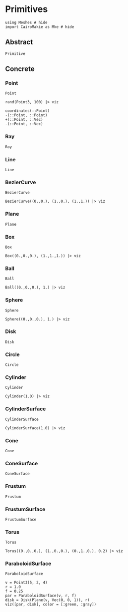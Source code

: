 # Primitives

```@example primitives
using Meshes # hide
import CairoMakie as Mke # hide
```

## Abstract

```@docs
Primitive
```

## Concrete

### Point

```@docs
Point
```

```@example primitives
rand(Point3, 100) |> viz
```

```@docs
coordinates(::Point)
-(::Point, ::Point)
+(::Point, ::Vec)
-(::Point, ::Vec)
```

### Ray

```@docs
Ray
```

### Line

```@docs
Line
```

### BezierCurve

```@docs
BezierCurve
```

```@example primitives
BezierCurve((0.,0.), (1.,0.), (1.,1.)) |> viz
```

### Plane

```@docs
Plane
```

### Box

```@docs
Box
```

```@example primitives
Box((0.,0.,0.), (1.,1.,1.)) |> viz
```

### Ball

```@docs
Ball
```

```@example primitives
Ball((0.,0.,0.), 1.) |> viz
```

### Sphere

```@docs
Sphere
```

```@example primitives
Sphere((0.,0.,0.), 1.) |> viz
```

### Disk

```@docs
Disk
```

### Circle

```@docs
Circle
```

### Cylinder

```@docs
Cylinder
```

```@example primitives
Cylinder(1.0) |> viz
```

### CylinderSurface

```@docs
CylinderSurface
```

```@example primitives
CylinderSurface(1.0) |> viz
```

### Cone

```@docs
Cone
```

### ConeSurface

```@docs
ConeSurface
```

### Frustum

```@docs
Frustum
```

### FrustumSurface

```@docs
FrustumSurface
```

### Torus

```@docs
Torus
```

```@example primitives
Torus((0.,0.,0.), (1.,0.,0.), (0.,1.,0.), 0.2) |> viz
```

### ParaboloidSurface

```@docs
ParaboloidSurface
```

```@example primitives
v = Point3(5, 2, 4)
r = 1.0
f = 0.25
par = ParaboloidSurface(v, r, f)
disk = Disk(Plane(v, Vec(0, 0, 1)), r)
viz([par, disk], color = [:green, :gray])
```
